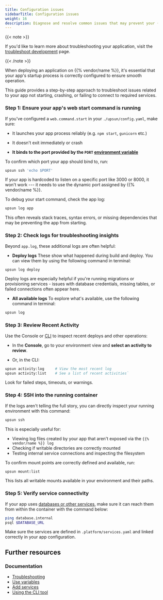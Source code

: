 ```yaml
---
title: Configuration issues
sidebarTitle: Configuration issues
weight: 16
description: Diagnose and resolve common issues that may prevent your {{% vendor/name %}} app from starting or running correctly. 
---
```


{{< note >}}

If you'd like to learn more about troubleshooting your application, visit the [troubleshoot development](/development/troubleshoot/) page. 

{{< /note >}}

When deploying an application on {{% vendor/name %}}, it's essential that your app's startup process is correctly configured to ensure smooth operation. 

This guide provides a step-by-step approach to troubleshoot issues related to your app not starting, crashing, or failing to connect to required services. 

### Step 1: Ensure your app's web start command is running

If you've configured a `web.command.start` in your `./upsun/config.yaml`, make sure:

-   It launches your app process reliably (e.g. `npm start`, `gunicorn` etc.)

-   It doesn't exit immediately or crash

-   **It binds to the port provided by the `PORT` [environment variable](/development/variables/use-variables.md#use-provided-variables)**

To confirm which port your app should bind to, run:

```bash
upsun ssh 'echo $PORT'
```

If your app is hardcoded to listen on a specific port like 3000 or 8000, it won't work --- it needs to use the dynamic port assigned by {{% vendor/name %}}.

To debug your start command, check the app log:

```bash
upsun log app
```
This often reveals stack traces, syntax errors, or missing dependencies that may be preventing the app from starting.

### Step 2: Check logs for troubleshooting insights

Beyond `app.log`, these additional logs are often helpful:

-   **Deploy logs**
These show what happened during build and deploy. You can view them by using the following command in terminal:

```bash
upsun log deploy
```
Deploy logs are especially helpful if you're running migrations or provisioning services - issues with database credentials, missing tables, or failed connections often appear here.

-   **All available logs**
To explore what's available, use the following command in terminal:

```bash
upsun log
```

### Step 3: Review Recent Activity

Use the Console or [CLI](/administration/cli/index) to inspect recent deploys and other operations:

-   In the **Console**, go to your environment view and **select an activity to review**.

-   Or, in the CLI:

```bash
upsun activity:log     # View the most recent log
upsun activity:list    # See a list of recent activities`
```
Look for failed steps, timeouts, or warnings.

### Step 4: SSH into the running container

If the logs aren't telling the full story, you can directly inspect your running environment with this command:

```bash
upsun ssh
```
This is especially useful for:

-   Viewing log files created by your app that aren't exposed via the `{{% vendor/name %}} log`
-   Checking if writable directories are correctly mounted
-   Testing internal service connections and inspecting the filesystem

To confirm mount points are correctly defined and available, run:

```bash
upsun mount:list
```
This lists all writable mounts available in your environment and their paths.

### Step 5: Verify service connectivity

If your app uses [databases or other services](/add-services/index), make sure it can reach them from within the container with the command below:

```bash
ping database.internal
psql $DATABASE_URL
```
Make sure the services are defined in `.platform/services.yaml` and linked correctly in your app configuration.

## Further resources

### Documentation

- [Troubleshooting](/development/troubleshoot/)
- [Use variables](/development/variables/use-variables.md#use-provided-variables)
- [Add services](/add-services/index)
- [Using the CLI tool](/administration/cli/index)
